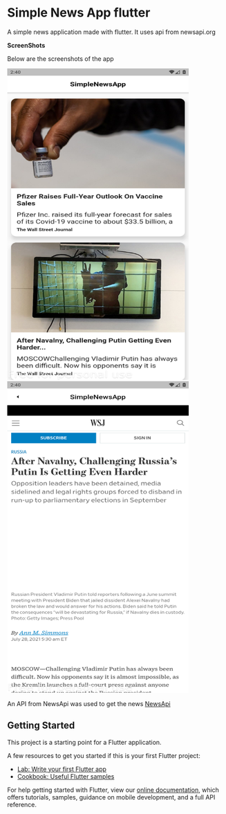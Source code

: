 # Simple News App flutter

A simple news application made with flutter. It uses api from newsapi.org

**ScreenShots**

Below are the screenshots of the app



<img src="https://github.com/Blackytuvavwene/simple-news-app/blob/master/screenshot-2021-07-28_14.40.04.783.png" width="420" height="720">                                                                                                                   <img src="https://github.com/Blackytuvavwene/simple-news-app/blob/master/screenshot-2021-07-28_14.40.18.684.png" width="420" height="720">



An API from NewsApi was used to get the news [NewsApi](https://newsapi.org/)



## Getting Started

This project is a starting point for a Flutter application.

A few resources to get you started if this is your first Flutter project:

- [Lab: Write your first Flutter app](https://flutter.dev/docs/get-started/codelab)
- [Cookbook: Useful Flutter samples](https://flutter.dev/docs/cookbook)

For help getting started with Flutter, view our
[online documentation](https://flutter.dev/docs), which offers tutorials,
samples, guidance on mobile development, and a full API reference.
